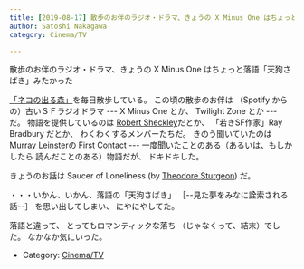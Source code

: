 ```yaml
---
title: [2019-08-17] 散歩のお伴のラジオ・ドラマ、きょうの X Minus One はちょっと落語「天狗さばき」みたかった
author: Satoshi Nakagawa
category: Cinema/TV

---
```


散歩のお伴のラジオ・ドラマ、きょうの X Minus One はちょっと落語「天狗さばき」みたかった

 [「ネコの出る森」](https://ja.wikipedia.org/wiki/%E5%B1%B1%E7%94%B0%E6%B1%A0%E5%85%AC%E5%9C%92)を毎日散歩している。
この頃の散歩のお伴は
（Spotify からの）古いＳＦラジオドラマ ---
X Minus One とか、
Twilight Zone とか --- だ。
物語を提供しているのは
[Robert Sheckley](https://ja.wikipedia.org/wiki/%E3%83%AD%E3%83%90%E3%83%BC%E3%83%88%E3%83%BB%E3%82%B7%E3%82%A7%E3%82%AF%E3%83%AA%E3%82%A4)だとか、
「若きSF作家」Ray Bradbury だとか、
わくわくするメンバーたちだ。
きのう聞いていたのは
[Murray Leinster](https://ja.wikipedia.org/wiki/%E3%83%9E%E3%83%AC%E3%82%A4%E3%83%BB%E3%83%A9%E3%82%A4%E3%83%B3%E3%82%B9%E3%82%BF%E3%83%BC)の First Contact ---
一度聞いたことのある（あるいは、もしかしたら
読んだことのある）物語だが、
ドキドキした。

 きょうのお話は
Saucer of Loneliness (by
[Theodore Sturgeon](https://en.wikipedia.org/wiki/Theodore_Sturgeon)) だ。

 ・・・いかん、いかん、落語の「天狗さばき」
［--見た夢をみなに詮索される話--］
を思い出してしまい、
にやにやしてた。

 落語と違って、
とってもロマンティックな落ち
（じゃなくって、結末）でした。
なかなか気にいった。

- Category: [Cinema/TV](https://merapano.github.io/categories.html#Cinema/TV)

